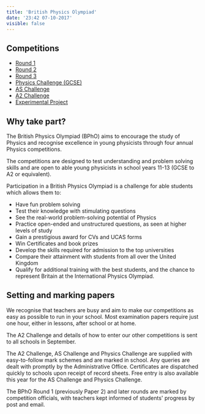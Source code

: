 ```yaml
---
title: 'British Physics Olympiad'
date: '23:42 07-10-2017'
visible: false
---
```


## Competitions

* [Round 1](/bpho/round-1)
* [Round 2](/bpho/round-2)
* [Round 3](/bpho/round-3)
* [Physics Challenge (GCSE)](/bpho/physics-challenge)
* [AS Challenge](/bpho/as-challenge)
* [A2 Challenge](/bpho/a2-challenge)
* [Experimental Project](/bpho/experimental-project)

## Why take part?

The British Physics Olympiad (BPhO) aims to encourage the study of Physics and recognise excellence in young physicists through four annual Physics competitions.

The competitions are designed to test understanding and problem solving skills and are open to able young physicists in school years 11-13 (GCSE to A2 or equivalent).

Participation in a British Physics Olympiad is a challenge for able students which allows them to:

- Have fun problem solving
- Test their knowledge with stimulating questions
- See the real-world problem-solving potential of Physics
- Practice open-ended and unstructured questions, as seen at higher levels of study
- Gain a prestigious award for CVs and UCAS forms
- Win Certificates and book prizes
- Develop the skills required for admission to the top universities
- Compare their attainment with students from all over the United Kingdom
- Qualify for additional training with the best students, and the chance to represent Britain at the International Physics Olympiad.

## Setting and marking papers

We recognise that teachers are busy and aim to make our competitions as easy as possible to run in your school. Most examination papers require just one hour, either in lessons, after school or at home.

The A2 Challenge and details of how to enter our other competitions is sent to all schools in September.

The A2 Challenge, AS Challenge and Physics Challenge are supplied with easy-to-follow mark schemes and are marked in school. Any queries are dealt with promptly by the Administrative Office. Certificates are dispatched quickly to schools upon receipt of record sheets. Free entry is also available this year for the AS Challenge and Physics Challenge.

The BPhO Round 1 (previously Paper 2) and later rounds are marked by competition officials, with teachers kept informed of students' progress by post and email.
